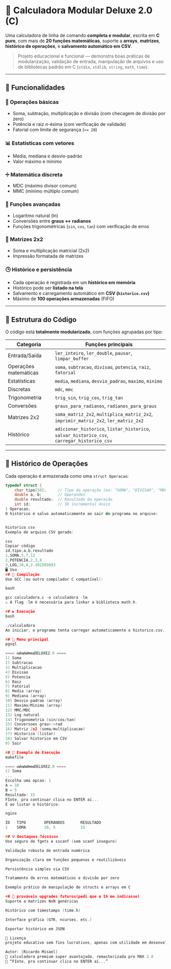 # 🧮 Calculadora Modular Deluxe 2.0 (C)

Uma calculadora de linha de comando **completa e modular**, escrita em **C puro**, com mais de **20 funções matemáticas**, suporte a **arrays**, **matrizes**, **histórico de operações**, e **salvamento automático em CSV**.

> Projeto educacional e funcional — demonstra boas práticas de modularização, validação de entrada, manipulação de arquivos e uso de bibliotecas padrão em C (`stdio`, `stdlib`, `string`, `math`, `time`).

---

## 🚀 Funcionalidades

### 🔢 Operações básicas
- Soma, subtração, multiplicação e divisão (com checagem de divisão por zero)
- Potência e raiz *n*-ésima (com verificação de validade)
- Fatorial com limite de segurança (`<= 20`)

### 📊 Estatísticas com vetores
- Média, mediana e desvio-padrão
- Valor máximo e mínimo

### ➗ Matemática discreta
- MDC (máximo divisor comum)
- MMC (mínimo múltiplo comum)

### 🧠 Funções avançadas
- Logaritmo natural (ln)
- Conversões entre **graus ↔ radianos**
- Funções trigonométricas (`sin`, `cos`, `tan`) com verificação de erros

### 🧮 Matrizes 2x2
- Soma e multiplicação matricial (2x2)
- Impressão formatada de matrizes

### 🕒 Histórico e persistência
- Cada operação é registrada em um **histórico em memória**
- Histórico pode ser **listado na tela**
- Salvamento e carregamento automático em **CSV (`historico.csv`)**
- Máximo de **100 operações armazenadas** (FIFO)

---

## 📂 Estrutura do Código

O código está **totalmente modularizado**, com funções agrupadas por tipo:

| Categoria | Funções principais |
|------------|--------------------|
| Entrada/Saída | `ler_inteiro`, `ler_double`, `pausar`, `limpar_buffer` |
| Operações matemáticas | `soma`, `subtracao`, `divisao`, `potencia`, `raiz`, `fatorial` |
| Estatísticas | `media`, `mediana`, `desvio_padrao`, `maximo`, `minimo` |
| Discretas | `mdc`, `mmc` |
| Trigonometria | `trig_sin`, `trig_cos`, `trig_tan` |
| Conversões | `graus_para_radianos`, `radianos_para_graus` |
| Matrizes 2x2 | `soma_matriz_2x2`, `multiplica_matriz_2x2`, `imprimir_matriz_2x2`, `ler_matriz_2x2` |
| Histórico | `adicionar_historico`, `listar_historico`, `salvar_historico_csv`, `carregar_historico_csv` |

---

## 💾 Histórico de Operações

Cada operação é armazenada como uma `struct Operacao`:

```c
typedef struct {
    char tipo[50];     // Tipo da operação (ex: "SOMA", "DIVISAO", "MDC_MMC")
    double a, b;       // Operandos
    double resultado;  // Resultado da operação
    int id;            // ID incremental único
} Operacao;
O histórico é salvo automaticamente ao sair do programa no arquivo:


historico.csv
Exemplo de arquivo CSV gerado:

csv
Copiar código
id,tipo,a,b,resultado
1,SOMA,5,7,12
2,POTENCIA,2,3,8
3,LOG,10,0,2.302585093
🖥️ Uso
## 🧱 Compilação
Use GCC (ou outro compilador C compatível):

bash

gcc calculadora.c -o calculadora -lm
⚠️ A flag -lm é necessária para linkar a biblioteca math.h.

## ▶️ Execução
bash

./calculadora
Ao iniciar, o programa tenta carregar automaticamente o historico.csv, se existir.

## 🧭 Menu principal
pgsql

==== 𝖈𝖆𝖑𝖈𝖚𝖑𝖆𝖉𝖔𝖗𝖆DELUXE2.0 ====
1) Soma
2) Subtracao
3) Multiplicacao
4) Divisao
5) Potencia
6) Raiz
7) Fatorial
8) Media (array)
9) Mediana (array)
10) Desvio-padrao (array)
11) Maximo/Minimo (array)
12) MMC/MDC
13) Log natural
14) Trigonometria (sin/cos/tan)
15) Conversoes grau<->rad
16) Matriz 2x2 (soma/multiplicacao)
17) Historico (listar)
18) Salvar historico em CSV
0) Sair

## 🧩 Exemplo de Execução
makefile

==== 𝖈𝖆𝖑𝖈𝖚𝖑𝖆𝖉𝖔𝖗𝖆DELUXE2.0 ====
1) Soma
...
Escolha uma opcao: 1
A = 10
B = 5
Resultado: 15
FIote, pra continuar clica no ENTER aí...
E ao listar o histórico:

nginx

ID   TIPO        OPERANDOS       RESULTADO
1    SOMA        10, 5           15

## 💡 Destaques Técnicos
Uso seguro de fgets e sscanf (sem scanf inseguro)

Validação robusta de entrada numérica

Organização clara em funções pequenas e reutilizáveis

Persistência simples via CSV

Tratamento de erros matemáticos e divisão por zero

Exemplo prático de manipulação de structs e arrays em C

## 🧠 prováveis upgrades futuros(pedi que a IA me indicasse)
Suporte a matrizes NxN genéricas

Histórico com timestamps (time.h)

Interface gráfica (GTK, ncurses, etc.)

Exportar histórico em JSON

📜 Licença
projeto educativo sem fins lucrativos, apenas com utilidade em desenvolvimento de aprendizagem durante o curso.

Autor: [Ricardo Misael]
📅 calculadora premium super avantajada, remasterizada pro MAX 2.0
💬 “FIote, pra continuar clica no ENTER aí...”
